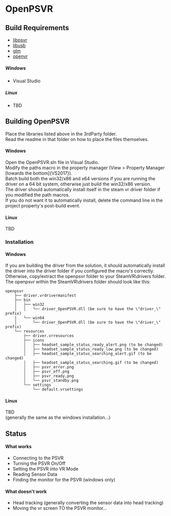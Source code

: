 ﻿# OpenPSVR
## Build Requirements
- [libpsvr](https://github.com/alatnet/libpsvr)
- [libusb](https://github.com/libusb/libusb)
- [glm](https://glm.g-truc.net)
- [openvr](https://github.com/ValveSoftware/openvr/)

##### Windows
- Visual Studio

##### Linux
- TBD

## Building OpenPSVR
Place the libraries listed above in the 3rdParty folder.  
Read the readme in that folder on how to place the files themselves.

#### Windows
Open the OpenPSVR.sln file in Visual Studio.  
Modify the paths macro in the property manager (View > Property Manager \[towards the bottom\]\{VS2017\}).  
Batch build both the win32/x86 and x64 versions if you are running the driver on a 64 bit system, otherwise just build the win32/x86 version.  
The driver should automatically install itself in the steam vr driver folder if you modified the path macros.  
If you do not want it to automatically install, delete the command line in the project property's post-build event.

#### Linux
TBD

### Installation
#### Windows
If you are building the driver from the solution, it should automatically install the driver into the driver folder if you configured the macro's correctly.  
Otherwise, copy/extract the openpsvr folder to your SteamVR\drivers folder.  
The openpsvr within the SteamVR\drivers folder should look like this:
```
openpsvr
    ├── driver.vrdrivermanifest
    ├── bin
    │   ├── win32
    │   │   └── driver_OpenPSVR.dll (be sure to have the \"driver_\" prefix)
    │   └── win64
    │       └── driver_OpenPSVR.dll (be sure to have the \"driver_\" prefix)
    └── resources
        ├── driver.vrresources
        ├── icons
        │   ├── headset_sample_status_ready_alert.png (to be changed)
        │   ├── headset_sample_status_ready_low.png (to be changed)
        │   ├── headset_sample_status_searching_alert.gif (to be changed)
        │   ├── headset_sample_status_searching.gif (to be changed)
        │   ├── psvr_error.png
        │   ├── psvr_off.png
        │   ├── psvr_ready.png
        │   └── psvr_standby.png
        └── settings
            └── default.vrsettings
```

#### Linux
TBD  
(generally the same as the windows installation...)

## Status
#### What works
- Connecting to the PSVR
- Turning the PSVR On/Off
- Setting the PSVR into VR Mode
- Reading Sensor Data
- Finding the monitor for the PSVR (windows only)

#### What doesn't work
- Head tracking (generally converting the sensor data into head tracking)
- Moving the vr screen TO the PSVR monitor...
